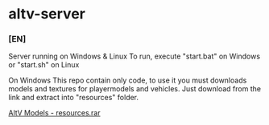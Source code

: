 # altv-server
### [EN]
Server running on Windows & Linux
To run, execute "start.bat" on Windows or "start.sh" on Linux


On Windows
This repo contain only code, to use it you must downloads models and textures for playermodels and vehicles.
Just download from the link and extract into "resources" folder.

[AltV Models - resources.rar](https://drive.google.com/file/d/120VXC2xxUedMNKhLPvmXLlLbrj0YcJk8/view?usp=share_link)
